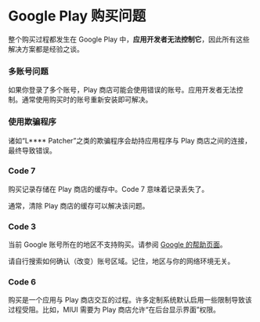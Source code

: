 # Google Play 购买问题

整个购买过程都发生在 Google Play 中，**应用开发者无法控制它**，因此所有这些解决方案都是经验之谈。

### 多账号问题

如果你登录了多个账号，Play 商店可能会使用错误的账号。应用开发者无法控制。通常使用购买时的账号重新安装即可解决。

### 使用欺骗程序

诸如“L**** Patcher”之类的欺骗程序会劫持应用程序与 Play 商店之间的连接，最终导致错误。

### Code 7

购买记录存储在 Play 商店的缓存中。Code 7 意味着记录丢失了。

通常，清除 Play 商店的缓存可以解决该问题。

### Code 3

当前 Google 账号所在的地区不支持购买。请参阅 [Google 的帮助页面](https://support.google.com/googleplay/android-developer/table/3541286)。

请自行搜索如何确认（改变）账号区域。记住，地区与你的网络环境无关。

### Code 6

购买是一个应用与 Play 商店交互的过程。许多定制系统默认启用一些限制导致该过程受阻。比如，MIUI 需要为 Play 商店允许“在后台显示界面”权限。